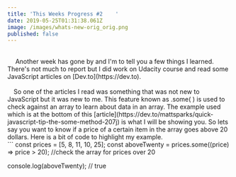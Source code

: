 ```yaml
---
title: 'This Weeks Progress #2    '
date: 2019-05-25T01:31:38.061Z
image: /images/whats-new-orig_orig.png
published: false
---
```

<br>
&emsp; Another week has gone by and I'm to tell you a few things I learned.      
There's not much to report but I did work on Udacity course and read some JavaScript articles on [Dev.to](https://dev.to).<br><br>
&emsp;So one of the articles I read was something that was not new to JavaScript but it was new to me. This feature known as .some( ) is used to check against an array to learn about data in an array. The example used which is at the bottom of this [article](https://dev.to/mattsparks/quick-javascript-tip-the-some-method-207j) is what I will be showing you. So lets say you want to know if a price of a certain item in the array goes above 20 dollars. Here is a bit of code to highlight my example. <br>
```
const prices = [5, 8, 11, 10, 25];
const aboveTwenty = prices.some((price) => price > 20); //check the array for prices over 20

console.log(aboveTwenty); // true 
```

